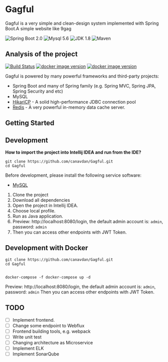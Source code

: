 # Gagful

Gagful is a very simple and clean-design system implemented with Spring Boot.A simple website like 9gag

![Spring Boot 2.0](https://img.shields.io/badge/Spring%20Boot-2.0-brightgreen.svg)
![Mysql 5.6](https://img.shields.io/badge/Mysql-5.6-blue.svg)
![JDK 1.8](https://img.shields.io/badge/JDK-1.8-brightgreen.svg)
![Maven](https://img.shields.io/badge/Maven-3.5.0-yellowgreen.svg)

## Analysis of the project
[![Build Status](https://travis-ci.com/canavdan/Gagful.svg?branch=master)](https://travis-ci.com/canavdan/Gagful)
[![docker image version](https://img.shields.io/docker/v/canavdan/gagful-api)](https://cloud.docker.com/u/canavdan/repository/docker/canavdan/gagful-api)
[![docker image version](https://img.shields.io/docker/v/canavdan/gagful-api)](https://cloud.docker.com/u/canavdan/repository/docker/canavdan/gagful-api)

Gagful is powered by many powerful frameworks and third-party projects:

-  Spring Boot and many of Spring family (e.g. Spring MVC, Spring JPA, Spring Security and etc)
-  MySQL
- [HikariCP](https://github.com/brettwooldridge/HikariCP) - A solid high-performance JDBC connection pool
- [Redis](http://redis.io/) - A very powerful in-memory data cache server.

## Getting Started

## Development

**How to import the project into Intellij IDEA and run from the IDE?**

```
git clone https://github.com/canavdan/Gagful.git 
cd Gagful
```

Before development, please install the following service software:

- [MySQL](https://www.mysql.com)


1. Clone the project
2. Download all dependencies
3. Open the project in Intellij IDEA.
4. Choose local profile.
5. Run as Java application.
6. Preview: http://localhost:8080/login, the default admin account is: `admin`, password: `admin`
7. Then you can access other endpoints with JWT Token.

## Development with Docker

```
git clone https://github.com/canavdan/Gagful.git 
cd Gagful


docker-compose -f docker-compose up -d
```

Preview: http://localhost:8080/login, the default admin account is: `admin`, password: `admin`
Then you can access other endpoints with JWT Token.


## TODO
- [ ] Implement frontend.
- [ ] Change some endpoint to Webflux
- [ ] Frontend building tools, e.g. webpack
- [ ] Write unit test
- [ ] Changing architecture as Microservice
- [ ] Implement ELK
- [ ] Implement SonarQube
